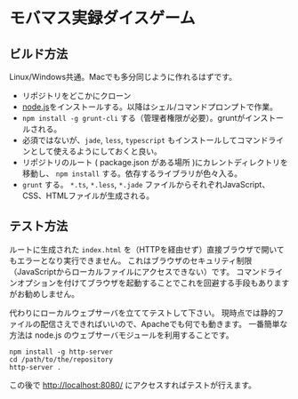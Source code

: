 # モバマス実録ダイスゲーム

## ビルド方法

Linux/Windows共通。Macでも多分同じように作れるはずです。

- リポジトリをどこかにクローン
- [node.js](http://nodejs.org/)をインストールする。以降はシェル/コマンドプロンプトで作業。
- ``npm install -g grunt-cli`` する（管理者権限が必要）。gruntがインストールされる。
- 必須ではないが、``jade``, ``less``, ``typescript`` もインストールしてコマンドラインとして使えるようにしておくと良い。
- リポジトリのルート ( package.json がある場所 )にカレントディレクトリを移動し、 ``npm install`` する。依存するライブラリが色々入る。
- ``grunt`` する。 ``*.ts``, ``*.less``, ``*.jade`` ファイルからそれぞれJavaScript、CSS、HTMLファイルが生成される。

## テスト方法

ルートに生成された ``index.html`` を（HTTPを経由せず）直接ブラウザで開いてもエラーとなり実行できません。
これはブラウザのセキュリティ制限（JavaScriptからローカルファイルにアクセスできない）です。
コマンドラインオプションを付けてブラウザを起動することでこれを回避する手段もありますがお勧めしません。

代わりにローカルウェブサーバを立ててテストして下さい。
現時点では静的ファイルの配信さえできればいいので、Apacheでも何でも動きます。
一番簡単な方法は node.js のウェブサーバモジュールを利用することです。

    npm install -g http-server
    cd /path/to/the/repository
    http-server .

この後で [http://localhost:8080/](http://localhost:8080/) にアクセスすればテストが行えます。